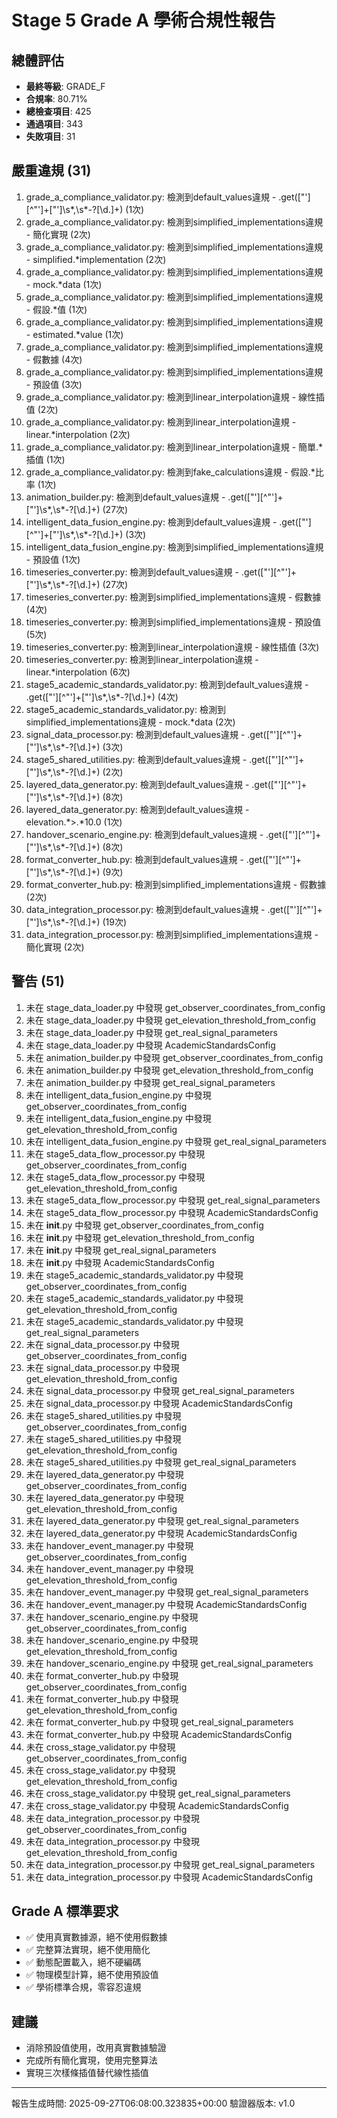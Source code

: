 
# Stage 5 Grade A 學術合規性報告

## 總體評估
- **最終等級**: GRADE_F
- **合規率**: 80.71%
- **總檢查項目**: 425
- **通過項目**: 343
- **失敗項目**: 31

## 嚴重違規 (31)
1. grade_a_compliance_validator.py: 檢測到default_values違規 - \.get\(["\'][^"\']+["\']\s*,\s*-?[\d\.]+\) (1次)
2. grade_a_compliance_validator.py: 檢測到simplified_implementations違規 - 簡化實現 (2次)
3. grade_a_compliance_validator.py: 檢測到simplified_implementations違規 - simplified.*implementation (2次)
4. grade_a_compliance_validator.py: 檢測到simplified_implementations違規 - mock.*data (1次)
5. grade_a_compliance_validator.py: 檢測到simplified_implementations違規 - 假設.*值 (1次)
6. grade_a_compliance_validator.py: 檢測到simplified_implementations違規 - estimated.*value (1次)
7. grade_a_compliance_validator.py: 檢測到simplified_implementations違規 - 假數據 (4次)
8. grade_a_compliance_validator.py: 檢測到simplified_implementations違規 - 預設值 (3次)
9. grade_a_compliance_validator.py: 檢測到linear_interpolation違規 - 線性插值 (2次)
10. grade_a_compliance_validator.py: 檢測到linear_interpolation違規 - linear.*interpolation (2次)
11. grade_a_compliance_validator.py: 檢測到linear_interpolation違規 - 簡單.*插值 (1次)
12. grade_a_compliance_validator.py: 檢測到fake_calculations違規 - 假設.*比率 (1次)
13. animation_builder.py: 檢測到default_values違規 - \.get\(["\'][^"\']+["\']\s*,\s*-?[\d\.]+\) (27次)
14. intelligent_data_fusion_engine.py: 檢測到default_values違規 - \.get\(["\'][^"\']+["\']\s*,\s*-?[\d\.]+\) (3次)
15. intelligent_data_fusion_engine.py: 檢測到simplified_implementations違規 - 預設值 (1次)
16. timeseries_converter.py: 檢測到default_values違規 - \.get\(["\'][^"\']+["\']\s*,\s*-?[\d\.]+\) (27次)
17. timeseries_converter.py: 檢測到simplified_implementations違規 - 假數據 (4次)
18. timeseries_converter.py: 檢測到simplified_implementations違規 - 預設值 (5次)
19. timeseries_converter.py: 檢測到linear_interpolation違規 - 線性插值 (3次)
20. timeseries_converter.py: 檢測到linear_interpolation違規 - linear.*interpolation (6次)
21. stage5_academic_standards_validator.py: 檢測到default_values違規 - \.get\(["\'][^"\']+["\']\s*,\s*-?[\d\.]+\) (4次)
22. stage5_academic_standards_validator.py: 檢測到simplified_implementations違規 - mock.*data (2次)
23. signal_data_processor.py: 檢測到default_values違規 - \.get\(["\'][^"\']+["\']\s*,\s*-?[\d\.]+\) (3次)
24. stage5_shared_utilities.py: 檢測到default_values違規 - \.get\(["\'][^"\']+["\']\s*,\s*-?[\d\.]+\) (2次)
25. layered_data_generator.py: 檢測到default_values違規 - \.get\(["\'][^"\']+["\']\s*,\s*-?[\d\.]+\) (8次)
26. layered_data_generator.py: 檢測到default_values違規 - elevation.*>.*10\.0 (1次)
27. handover_scenario_engine.py: 檢測到default_values違規 - \.get\(["\'][^"\']+["\']\s*,\s*-?[\d\.]+\) (8次)
28. format_converter_hub.py: 檢測到default_values違規 - \.get\(["\'][^"\']+["\']\s*,\s*-?[\d\.]+\) (9次)
29. format_converter_hub.py: 檢測到simplified_implementations違規 - 假數據 (2次)
30. data_integration_processor.py: 檢測到default_values違規 - \.get\(["\'][^"\']+["\']\s*,\s*-?[\d\.]+\) (19次)
31. data_integration_processor.py: 檢測到simplified_implementations違規 - 簡化實現 (2次)

## 警告 (51)
1. 未在 stage_data_loader.py 中發現 get_observer_coordinates_from_config
2. 未在 stage_data_loader.py 中發現 get_elevation_threshold_from_config
3. 未在 stage_data_loader.py 中發現 get_real_signal_parameters
4. 未在 stage_data_loader.py 中發現 AcademicStandardsConfig
5. 未在 animation_builder.py 中發現 get_observer_coordinates_from_config
6. 未在 animation_builder.py 中發現 get_elevation_threshold_from_config
7. 未在 animation_builder.py 中發現 get_real_signal_parameters
8. 未在 intelligent_data_fusion_engine.py 中發現 get_observer_coordinates_from_config
9. 未在 intelligent_data_fusion_engine.py 中發現 get_elevation_threshold_from_config
10. 未在 intelligent_data_fusion_engine.py 中發現 get_real_signal_parameters
11. 未在 stage5_data_flow_processor.py 中發現 get_observer_coordinates_from_config
12. 未在 stage5_data_flow_processor.py 中發現 get_elevation_threshold_from_config
13. 未在 stage5_data_flow_processor.py 中發現 get_real_signal_parameters
14. 未在 stage5_data_flow_processor.py 中發現 AcademicStandardsConfig
15. 未在 __init__.py 中發現 get_observer_coordinates_from_config
16. 未在 __init__.py 中發現 get_elevation_threshold_from_config
17. 未在 __init__.py 中發現 get_real_signal_parameters
18. 未在 __init__.py 中發現 AcademicStandardsConfig
19. 未在 stage5_academic_standards_validator.py 中發現 get_observer_coordinates_from_config
20. 未在 stage5_academic_standards_validator.py 中發現 get_elevation_threshold_from_config
21. 未在 stage5_academic_standards_validator.py 中發現 get_real_signal_parameters
22. 未在 signal_data_processor.py 中發現 get_observer_coordinates_from_config
23. 未在 signal_data_processor.py 中發現 get_elevation_threshold_from_config
24. 未在 signal_data_processor.py 中發現 get_real_signal_parameters
25. 未在 signal_data_processor.py 中發現 AcademicStandardsConfig
26. 未在 stage5_shared_utilities.py 中發現 get_observer_coordinates_from_config
27. 未在 stage5_shared_utilities.py 中發現 get_elevation_threshold_from_config
28. 未在 stage5_shared_utilities.py 中發現 get_real_signal_parameters
29. 未在 layered_data_generator.py 中發現 get_observer_coordinates_from_config
30. 未在 layered_data_generator.py 中發現 get_elevation_threshold_from_config
31. 未在 layered_data_generator.py 中發現 get_real_signal_parameters
32. 未在 layered_data_generator.py 中發現 AcademicStandardsConfig
33. 未在 handover_event_manager.py 中發現 get_observer_coordinates_from_config
34. 未在 handover_event_manager.py 中發現 get_elevation_threshold_from_config
35. 未在 handover_event_manager.py 中發現 get_real_signal_parameters
36. 未在 handover_event_manager.py 中發現 AcademicStandardsConfig
37. 未在 handover_scenario_engine.py 中發現 get_observer_coordinates_from_config
38. 未在 handover_scenario_engine.py 中發現 get_elevation_threshold_from_config
39. 未在 handover_scenario_engine.py 中發現 get_real_signal_parameters
40. 未在 format_converter_hub.py 中發現 get_observer_coordinates_from_config
41. 未在 format_converter_hub.py 中發現 get_elevation_threshold_from_config
42. 未在 format_converter_hub.py 中發現 get_real_signal_parameters
43. 未在 format_converter_hub.py 中發現 AcademicStandardsConfig
44. 未在 cross_stage_validator.py 中發現 get_observer_coordinates_from_config
45. 未在 cross_stage_validator.py 中發現 get_elevation_threshold_from_config
46. 未在 cross_stage_validator.py 中發現 get_real_signal_parameters
47. 未在 cross_stage_validator.py 中發現 AcademicStandardsConfig
48. 未在 data_integration_processor.py 中發現 get_observer_coordinates_from_config
49. 未在 data_integration_processor.py 中發現 get_elevation_threshold_from_config
50. 未在 data_integration_processor.py 中發現 get_real_signal_parameters
51. 未在 data_integration_processor.py 中發現 AcademicStandardsConfig

## Grade A 標準要求
- ✅ 使用真實數據源，絕不使用假數據
- ✅ 完整算法實現，絕不使用簡化
- ✅ 動態配置載入，絕不硬編碼
- ✅ 物理模型計算，絕不使用預設值
- ✅ 學術標準合規，零容忍違規

## 建議
- 消除預設值使用，改用真實數據驗證
- 完成所有簡化實現，使用完整算法
- 實現三次樣條插值替代線性插值

---
報告生成時間: 2025-09-27T06:08:00.323835+00:00
驗證器版本: v1.0
